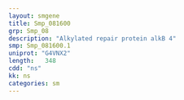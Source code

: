 ```yaml
---
layout: smgene
title: Smp_081600
grp: Smp_08
description: "Alkylated repair protein alkB 4"
smp: Smp_081600.1
uniprot: "G4VNX2"
length:   348
cdd: "ns"
kk: ns
categories: sm
---
```

